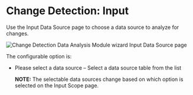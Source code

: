 # Change Detection: Input

Use the Input Data Source page to choose a data source to analyze for changes.

![Change Detection Data Analysis Module wizard Input Data Source page](/img/versioned_docs/accessanalyzer_11.6/accessanalyzer/admin/datacollector/unix/input.webp)

The configurable option is:

- Please select a data source – Select a data source table from the list

  **NOTE:** The selectable data sources change based on which option is selected on the Input
  Scope page.
